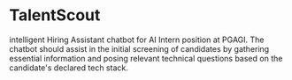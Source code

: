 # TalentScout
intelligent Hiring Assistant chatbot for AI Intern position at PGAGI.  The chatbot should assist in the initial screening of candidates by gathering essential information and posing relevant technical questions based on the candidate's declared tech stack.
